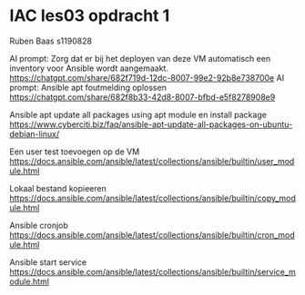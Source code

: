 # IAC les03 opdracht 1
Ruben Baas s1190828

AI prompt: Zorg dat er bij het deployen van deze VM automatisch een inventory voor Ansible wordt aangemaakt.
https://chatgpt.com/share/682f719d-12dc-8007-99e2-92b8e738700e
AI prompt: Ansible apt foutmelding oplossen
https://chatgpt.com/share/682f8b33-42d8-8007-bfbd-e5f8278908e9

Ansible apt update all packages using apt module en install package
https://www.cyberciti.biz/faq/ansible-apt-update-all-packages-on-ubuntu-debian-linux/

Een user test toevoegen op de VM
https://docs.ansible.com/ansible/latest/collections/ansible/builtin/user_module.html

Lokaal bestand kopieeren
https://docs.ansible.com/ansible/latest/collections/ansible/builtin/copy_module.html

Ansible cronjob
https://docs.ansible.com/ansible/latest/collections/ansible/builtin/cron_module.html

Ansible start service
https://docs.ansible.com/ansible/latest/collections/ansible/builtin/service_module.html

